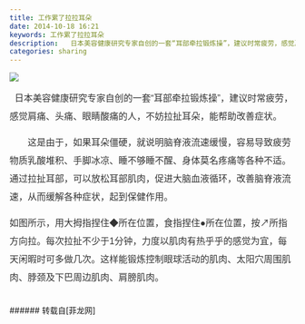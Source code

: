 ```yaml
---
title: 工作累了拉拉耳朵
date: 2014-10-18 16:21
keywords: 工作累了拉拉耳朵
description:   日本美容健康研究专家自创的一套“耳部牵拉锻炼操”，建议时常疲劳，感觉肩痛、头痛、眼睛酸痛的人，不妨拉扯耳朵，能帮助改善症状。　　这是由于，如果耳朵僵硬，就说明脑脊液流速缓慢，容易导致疲劳物质乳酸堆积、手脚冰凉、睡不够睡不醒、身体莫名疼痛等各种不适。通过拉扯耳部，可以放松耳部肌肉，促进大脑血液循环，改善脑脊液流速，从而缓解各种症状，起到保健作用。如图所示，用大拇指捏住◆所在位置，食指捏住●所在位置，按↗所指方向拉。每次拉扯不少于1分钟，力度以肌肉有热乎乎的感觉为宜，每天闲暇时可多做几次。这样能锻炼控制眼球活动的肌肉、太阳穴周围肌肉、脖颈及下巴周边肌肉、肩膀肌肉。
categories: sharing
---
```

<td class="t_f" id="postmessage_136574">


<img aid="57730" data-cf-modified-ee91afa16cae20c8ed56ada4-="" file="data/attachment/forum/201410/18/162112exfdozto5zgdfkgo.jpg.thumb.jpg" id="aimg_57730" inpost="1" onclick="" onmouseover="" src="http://www.flw.ph/data/attachment/forum/201410/18/162112exfdozto5zgdfkgo.jpg" style="cursor:pointer" zoomfile="data/attachment/forum/201410/18/162112exfdozto5zgdfkgo.jpg"/>


<br/>
<p style="line-height:32px;text-indent:nullem;text-align:left"><font style="color:rgb(51, 51, 51)"><font face="宋体, Arial, sans-serif"><font style="font-size:16px">  日本美容健康研究专家自创的一套“耳部牵拉锻炼操”，建议时常疲劳，感觉肩痛、头痛、眼睛酸痛的人，不妨拉扯耳朵，能帮助改善症状。</font></font></font></p><p style="line-height:32px;text-indent:nullem;text-align:left"><font style="color:rgb(51, 51, 51)"><font face="宋体, Arial, sans-serif"><font style="font-size:16px">　　这是由于，如果耳朵僵硬，就说明脑脊液流速缓慢，容易导致疲劳物质乳酸堆积、手脚冰凉、睡不够睡不醒、身体莫名疼痛等各种不适。通过拉扯耳部，可以放松耳部肌肉，促进大脑血液循环，改善脑脊液流速，从而缓解各种症状，起到保健作用。</font></font></font></p><p style="line-height:32px;text-indent:nullem;text-align:left"><font style="color:rgb(51, 51, 51)"><font face="宋体, Arial, sans-serif"><font style="font-size:16px">如图所示，用大拇指捏住◆所在位置，食指捏住●所在位置，按↗所指方向拉。每次拉扯不少于1分钟，力度以肌肉有热乎乎的感觉为宜，每天闲暇时可多做几次。这样能锻炼控制眼球活动的肌肉、太阳穴周围肌肉、脖颈及下巴周边肌肉、肩膀肌肉。</font></font></font></p><br/>
</td>
###### 转载自[菲龙网]